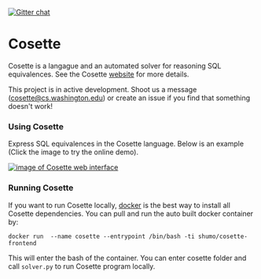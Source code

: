 [![Gitter chat](https://badges.gitter.im/gitterHQ/gitter.png)](https://gitter.im/uwdb/Cosette)

Cosette
=======

Cosette is a langague and an automated solver for reasoning SQL equivalences. See the Cosette [website][web] for more details.

This project is in active development. Shoot us a message (cosette@cs.washington.edu) or create an issue if you find that something doesn't work!


### Using Cosette

Express SQL equivalences in the Cosette language. Below is an example (Click the image to try the online demo). 

<div>
<a href="https://demo.cosette.cs.washington.edu/"> <img src="https://github.com/uwdb/Cosette-Website/blob/gh-pages/images/cosette-ui.png" class="img-responsive" alt="image of Cosette web interface"> </a>
</div>
 
### Running Cosette

If you want to run Cosette locally, [docker][docker] is the best way to install all Cosette dependencies. You can pull and run the auto built docker container by: 

	docker run  --name cosette --entrypoint /bin/bash -ti shumo/cosette-frontend

This will enter the bash of the container. You can enter cosette folder and call `solver.py` to run Cosette program locally.


[web]: http://cosette.cs.washington.edu/.
[docker]: https://docs.docker.com/engine/understanding-docker/
